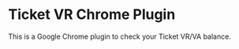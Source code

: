 Ticket VR Chrome Plugin
=======================

This is a Google Chrome plugin to check your Ticket VR/VA balance.
